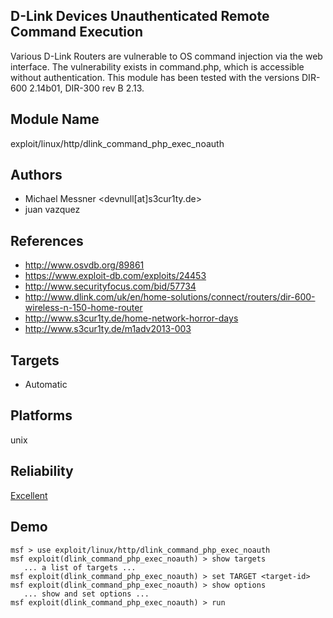 ## D-Link Devices Unauthenticated Remote Command Execution

Various D-Link Routers are vulnerable to OS command 
injection via the web interface. The vulnerability exists in 
command.php, which is accessible without authentication. 
This module has been tested with the versions DIR-600 
2.14b01, DIR-300 rev B 2.13.


## Module Name
exploit/linux/http/dlink_command_php_exec_noauth

## Authors
* Michael Messner <devnull[at]s3cur1ty.de>
* juan vazquez


## References
* http://www.osvdb.org/89861
* https://www.exploit-db.com/exploits/24453
* http://www.securityfocus.com/bid/57734
* http://www.dlink.com/uk/en/home-solutions/connect/routers/dir-600-wireless-n-150-home-router
* http://www.s3cur1ty.de/home-network-horror-days
* http://www.s3cur1ty.de/m1adv2013-003



## Targets
* Automatic


## Platforms
unix

## Reliability
[Excellent](https://github.com/rapid7/metasploit-framework/wiki/Exploit-Ranking)

## Demo

```
msf > use exploit/linux/http/dlink_command_php_exec_noauth
msf exploit(dlink_command_php_exec_noauth) > show targets
   ... a list of targets ...
msf exploit(dlink_command_php_exec_noauth) > set TARGET <target-id>
msf exploit(dlink_command_php_exec_noauth) > show options
   ... show and set options ...
msf exploit(dlink_command_php_exec_noauth) > run
```
    
    